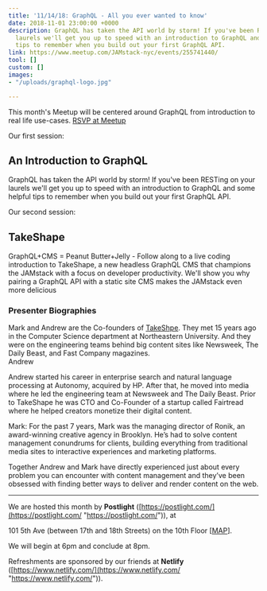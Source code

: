 ```yaml
---
title: '11/14/18: GraphQL - All you ever wanted to know'
date: 2018-11-01 23:00:00 +0000
description: GraphQL has taken the API world by storm! If you've been RESTing on your
  laurels we'll get you up to speed with an introduction to GraphQL and some helpful
  tips to remember when you build out your first GraphQL API.
link: https://www.meetup.com/JAMstack-nyc/events/255741440/
tool: []
custom: []
images:
- "/uploads/graphql-logo.jpg"

---
```

This month's Meetup will be centered around GraphQL from introduction to real life use-cases. [RSVP at Meetup](https://www.meetup.com/JAMstack-nyc/events/255741440/)

Our first session:

## **An Introduction to GraphQL**

GraphQL has taken the API world by storm! If you've been RESTing on your laurels we'll get you up to speed with an introduction to GraphQL and some helpful tips to remember when you build out your first GraphQL API.

Our second session:

## **TakeShape**

GraphQL+CMS = Peanut Butter+Jelly - Follow along to a live coding introduction to TakeShape, a new headless GraphQL CMS that champions the JAMstack with a focus on developer productivity. We'll show you why pairing a GraphQL API with a static site CMS makes the JAMstack even more delicious

### **Presenter Biographies**

Mark and Andrew are the Co-founders of [TakeShpe](https://www.takeshape.io/). They met 15 years ago in the Computer Science department at Northeastern University. And they were on the engineering teams behind big content sites like Newsweek, The Daily Beast, and Fast Company magazines.  
Andrew

Andrew started his career in enterprise search and natural language processing at Autonomy, acquired by HP. After that, he moved into media where he led the engineering team at Newsweek and The Daily Beast. Prior to TakeShape he was CTO and Co-Founder of a startup called Fairtread where he helped creators monetize their digital content.

Mark: For the past 7 years, Mark was the managing director of Ronik, an award-winning creative agency in Brooklyn. He’s had to solve content management conundrums for clients, building everything from traditional media sites to interactive experiences and marketing platforms.

Together Andrew and Mark have directly experienced just about every problem you can encounter with content management and they’ve been obsessed with finding better ways to deliver and render content on the web.

***

We are hosted this month by **Postlight** ([https://postlight.com/](https://postlight.com/ "https://postlight.com/")), at

101 5th Ave (between 17th and 18th Streets) on the 10th Floor \[[MAP](https://goo.gl/maps/u8k4fd28cv52)\].

We will begin at 6pm and conclude at 8pm.

Refreshments are sponsored by our friends at **Netlify** ([https://www.netlify.com/](https://www.netlify.com/ "https://www.netlify.com/")).